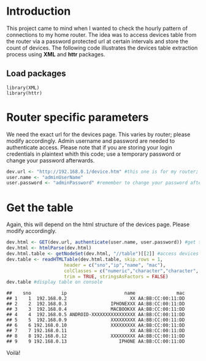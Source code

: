 # Introduction

This project came to mind when I wanted to check the hourly pattern of connections to my home router. The idea was to access devices table from the router via a password protected url at certain intervals and store the count of devices. The following code illustrates the devices table extraction process using **XML** and **httr** packages.

## Load packages

```{r warning=FALSE}
library(XML)
library(httr)
```

# Router specific parameters

We need the exact url for the devices page. This varies by router; please modify accordingly. Admin username and password are needed to authenticate access. Please note that if you are storing your login credentials in plaintext whith this code; use a temporary password or change your password afterwards.

```R
dev.url <- "http://192.168.0.1/device.htm" #this one is for my router; modify accordingly
user.name <- "adminUserName"
user.password <- "adminPassword" #remember to change your password afterwards
```

# Get the table

Again, this will depend on the html structure of the devices page. Please modify accordingly.

```R
dev.html <- GET(dev.url, authenticate(user.name, user.password)) #get the html
dev.html <- htmlParse(dev.html)
dev.html.table <- getNodeSet(dev.html, "//table")[[2]] #access devices table
dev.table <- readHTMLTable(dev.html.table, skip.rows = 1,
                     header = c("sno","ip","name", "mac"),
                     colClasses = c("numeric","character","character", "character"),
                     trim = TRUE, stringsAsFactors = FALSE)
dev.table #display table on console
```

```
##    sno           ip                     name               mac
## 1    1  192.168.0.2                       XX AA:BB:CC:00:11:DD
## 2    2  192.168.0.3                IPHONEXXX AA:BB:CC:00:11:DD
## 3    3  192.168.0.4                MACBOOKXX AA:BB:CC:00:11:DD
## 4    4  192.168.0.5 ANDROID-XXXXXXXXXXXXXXXX AA:BB:CC:00:11:DD
## 5    5  192.168.0.9                XXXXXXXXX AA:BB:CC:00:11:DD
## 6    6 192.168.0.10                XXXXXXXXX AA:BB:CC:00:11:DD
## 7    7 192.168.0.11                       XX AA:BB:CC:00:11:DD
## 8    8 192.168.0.12                XXXXXXXXX AA:BB:CC:00:11:DD
## 9    9 192.168.0.13                   IPHONE AA:BB:CC:00:11:DD
```

Voilà!
